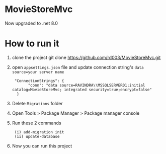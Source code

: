 # MovieStoreMvc

Now upgraded to .net 8.0

# How to run it
1. clone the project
   git clone https://github.com/rd003/MovieStoreMvc.git
2. open `appsettings.json` file and update connection string's `data source=your server name`
   
   ``` 
    "ConnectionStrings": {
          "conn": "data source=RAVINDRA\\MSSQLSERVER01;initial catalog=MovieStoreMvc; integrated security=true;encrypt=false"
     }
   ```

3. Delete `Migrations` folder
4. Open Tools > Package Manager > Package manager console
4. Run these 2 commands
    ```
     (i) add-migration init
     (ii) update-database
     ````
7. Now you can run this project
